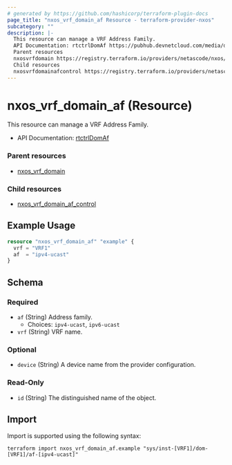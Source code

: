 ```yaml
---
# generated by https://github.com/hashicorp/terraform-plugin-docs
page_title: "nxos_vrf_domain_af Resource - terraform-provider-nxos"
subcategory: ""
description: |-
  This resource can manage a VRF Address Family.
  API Documentation: rtctrlDomAf https://pubhub.devnetcloud.com/media/dme-docs-10-2-2/docs/Routing%20and%20Forwarding/rtctrl:DomAf/
  Parent resources
  nxosvrfdomain https://registry.terraform.io/providers/netascode/nxos/latest/docs/resources/vrf_domain
  Child resources
  nxosvrfdomainafcontrol https://registry.terraform.io/providers/netascode/nxos/latest/docs/resources/vrf_domain_af_control
---
```


# nxos_vrf_domain_af (Resource)

This resource can manage a VRF Address Family.

- API Documentation: [rtctrlDomAf](https://pubhub.devnetcloud.com/media/dme-docs-10-2-2/docs/Routing%20and%20Forwarding/rtctrl:DomAf/)

### Parent resources

- [nxos_vrf_domain](https://registry.terraform.io/providers/netascode/nxos/latest/docs/resources/vrf_domain)

### Child resources

- [nxos_vrf_domain_af_control](https://registry.terraform.io/providers/netascode/nxos/latest/docs/resources/vrf_domain_af_control)

## Example Usage

```terraform
resource "nxos_vrf_domain_af" "example" {
  vrf = "VRF1"
  af  = "ipv4-ucast"
}
```

<!-- schema generated by tfplugindocs -->
## Schema

### Required

- `af` (String) Address family.
  - Choices: `ipv4-ucast`, `ipv6-ucast`
- `vrf` (String) VRF name.

### Optional

- `device` (String) A device name from the provider configuration.

### Read-Only

- `id` (String) The distinguished name of the object.

## Import

Import is supported using the following syntax:

```shell
terraform import nxos_vrf_domain_af.example "sys/inst-[VRF1]/dom-[VRF1]/af-[ipv4-ucast]"
```
